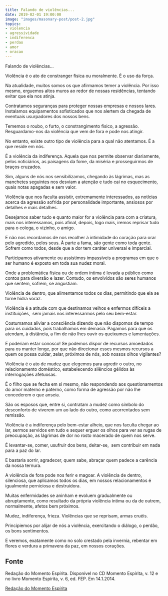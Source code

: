 ```yaml
---
title: Falando de violências...
date: 2019-02-01 19:00:00
image: "images/masonary-post/post-2.jpg"
topics: 
- violencia
- agressividade
- indiferenca
- perdao
- amor
- oracao
---
```


Falando de violências...

Violência é o ato de constranger física ou moralmente. É o uso da força.

Na atualidade, muitos somos os que afirmamos temer a violência. Por isso mesmo,
erguemos altos muros ao redor de nossas residências, tentando evitar que ela
nos atinja.

Contratamos seguranças para proteger nossas empresas e nossos lares. Instalamos
equipamentos sofisticados que nos alertem da chegada de eventuais usurpadores
dos nossos bens.

Tememos o roubo, o furto, o constrangimento físico, a agressão. Resguardamo-nos
da violência que vem de fora e pode nos atingir.

No entanto, existe outro tipo de violência para a qual não atentamos. É a que
reside em nós.

É a violência da indiferença. Aquela que nos permite observar diariamente,
pelos noticiários, as paisagens da fome, da miséria e prosseguirmos de braços
cruzados.

Sim, alguns de nós nos sensibilizamos, chegando às lágrimas, mas as manchetes
seguintes nos desviam a atenção e tudo cai no esquecimento, quais notas
apagadas e sem valor.

Violência que nos faculta assistir, extremamente interessados, as notícias
acerca da agressão sofrida por personalidade importante, ansiosos por detalhes
e mais detalhes.

Desejamos saber tudo e quanto maior for a violência para com a criatura, mais
nos interessamos, pois afinal, depois, logo mais, iremos reprisar tudo para o
colega, o vizinho, o amigo.

E não nos recordamos de nos recolher à intimidade do coração para orar pelo
agredido, pelos seus. À parte a fama, são gente como toda gente. Sofrem como
todos, desde que a dor tem caráter universal e imparcial.

Participamos ativamente ou assistimos impassíveis a programas em que o ser
humano é exposto em toda sua nudez moral.

Onde a problemática física ou de ordem íntima é levada a público como contos
para diversão e lazer. Contudo, os envolvidos são seres humanos que sentem,
sofrem, se angustiam.

Violência de dentro, que alimentamos todos os dias, permitindo que ela se torne
hidra voraz.

Violência é a atitude com que destinamos velhos e enfermos difíceis a
instituições,  sem jamais nos interessarmos pelo seu bem-estar.

Costumamos aliviar a consciência dizendo que não dispomos de tempo para os
cuidados, pois trabalhamos em demasia. Pagamos para que os atendam, à
distância, a fim de não lhes ouvir os queixumes e lamentações.

E poderiam estar conosco! Se podemos dispor de recursos amoedados para os
manter longe, por que não direcionar esses mesmos recursos a quem os possa
cuidar, zelar, próximos de nós, sob nossos olhos vigilantes?

Violência é o ato de mudez que elegemos para agredir o outro, no relacionamento
doméstico, estabelecendo silêncios gélidos às interrogações afetuosas.

É o filho que se fecha em si mesmo, não respondendo aos questionamentos do amor
materno e paterno, como forma de agressão por não lhe concederem o que anseia.

São os esposos que, entre si, contratam a mudez como símbolo do desconforto de
viverem um ao lado do outro, como acorrentados sem remissão.

Violência é a indiferença pelo bem-estar alheio, que nos faculta chegar ao lar,
sermos servidos em tudo e sequer erguer os olhos para ver as rugas de
preocupação, as lágrimas de dor no rosto macerado de quem nos serve.

É levantar-se, comer, usufruir dos bens, deitar-se,  sem contribuir em nada
para a paz do lar.

E bastaria sorrir, agradecer, quem sabe, abraçar quem padece a carência da
nossa ternura.

A violência de fora pode nos ferir e magoar. A violência de dentro, silenciosa,
que aplicamos todos os dias, em nossos relacionamentos é igualmente perniciosa
e destruidora.

Muitas enfermidades se aninham e evoluem gradualmente ou abruptamente, como
resultado da própria violência íntima ou da de outrem, normalmente, afetos bem
próximos.

Mudez, indiferença, frieza. Violências que se reprisam, armas cruéis.

Principiemos por alijar de nós a violência, exercitando o diálogo, o perdão, os
bons sentimentos.

E veremos, exatamente como no solo crestado pela invernia, rebentar em flores e
verdura a primavera da paz, em nossos corações.

## Fonte
Redação do Momento Espírita.
Disponível no CD Momento Espírita, v. 12 e no
livro Momento Espírita, v. 6, ed. FEP.
Em 14.1.2014.

[Redação do Momento Espírita](http://www.momento.com.br/pt/ler_texto.php?id=1578)

